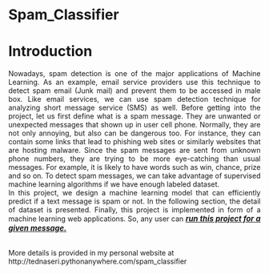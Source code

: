 # Spam_Classifier

<h1>Introduction</h1>
<p align="justify">Nowadays, spam detection is one of the major applications of Machine Learning. As an example, email service providers use this technique to detect spam email (Junk mail) and prevent them to be accessed in male box. Like email services, we can use spam detection technique for analyzing short message service (SMS) as well. Before getting into the project, let us first define what is a spam message. They are unwanted or unexpected messages that shown up in user cell phone. Normally, they are not only annoying, but also can be dangerous too. For instance, they can contain some links that lead to phishing web sites or similarly websites that are hosting malware. Since the spam messages are sent from unknown phone numbers, they are trying to be more eye-catching than usual messages. For example, it is likely to have words such as win, chance, prize and so on. To detect spam messages, we can take advantage of supervised machine learning algorithms if we have enough labeled dataset. <br>
In this project, we design a machine learning model that can efficiently predict if a text message is spam or not. In the following section, the detail of dataset is presented. Finally, this project is implemented in form of a machine learning web applications. So, any user can <a href="/test_spam" class='run_project'style="font-weight: bold;font-style: italic;font-size: 15px;">run this project for a given message.</a></p><br>
More details is provided in my personal website at http://tednaseri.pythonanywhere.com/spam_classifier</p>
